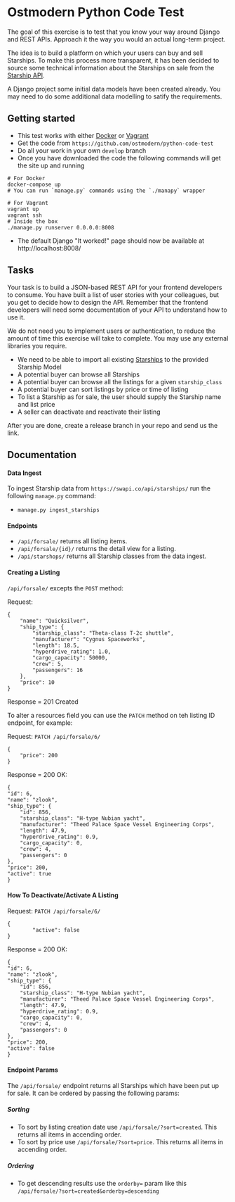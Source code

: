 # Ostmodern Python Code Test

The goal of this exercise is to test that you know your way around Django and
REST APIs. Approach it the way you would an actual long-term project.

The idea is to build a platform on which your users can buy and sell Starships.
To make this process more transparent, it has been decided to source some
technical information about the Starships on sale from the [Starship
API](https://swapi.co/documentation#starships).

A Django project some initial data models have been created already. You may need
to do some additional data modelling to satify the requirements.

## Getting started

* This test works with either
  [Docker](https://docs.docker.com/compose/install/#install-compose) or
  [Vagrant](https://www.vagrantup.com/downloads.html)
* Get the code from `https://github.com/ostmodern/python-code-test`
* Do all your work in your own `develop` branch
* Once you have downloaded the code the following commands will get the site up
  and running

```shell
# For Docker
docker-compose up
# You can run `manage.py` commands using the `./manapy` wrapper

# For Vagrant
vagrant up
vagrant ssh
# Inside the box
./manage.py runserver 0.0.0.0:8008
```
* The default Django "It worked!" page should now be available at
  http://localhost:8008/

## Tasks

Your task is to build a JSON-based REST API for your frontend developers to
consume. You have built a list of user stories with your colleagues, but you get
to decide how to design the API. Remember that the frontend developers will need
some documentation of your API to understand how to use it.

We do not need you to implement users or authentication, to reduce the amount of
time this exercise will take to complete. You may use any external libraries you
require.

* We need to be able to import all existing
  [Starships](https://swapi.co/documentation#starships) to the provided Starship
  Model
* A potential buyer can browse all Starships
* A potential buyer can browse all the listings for a given `starship_class`
* A potential buyer can sort listings by price or time of listing
* To list a Starship as for sale, the user should supply the Starship name and
  list price
* A seller can deactivate and reactivate their listing

After you are done, create a release branch in your repo and send us the link.

## Documentation

#### Data Ingest

To ingest Starship data from `https://swapi.co/api/starships/` run the following `manage.py` command:
* `manage.py ingest_starships`

#### Endpoints

 * `/api/forsale/` returns all listing items.
 * `/api/forsale/{id}/` returns the detail view for a listing.
 * `/api/starshops/` returns all Starship classes from the data ingest.

#### Creating a Listing
`/api/forsale/` excepts the `POST` method:

Request:
        
    {
        "name": "Quicksilver",
        "ship_type": {
            "starship_class": "Theta-class T-2c shuttle",
            "manufacturer": "Cygnus Spaceworks",
            "length": 18.5,
            "hyperdrive_rating": 1.0,
            "cargo_capacity": 50000,
            "crew": 5,
            "passengers": 16
        },
        "price": 10
    }
Response = 201 Created

To alter a resources field you can use the `PATCH` method on teh listing ID endpoint, for example:

Request:
`PATCH /api/forsale/6/`

    {
        "price": 200
    }
    
Response = 200 OK:

    {
    "id": 6,
    "name": "zlook",
    "ship_type": {
        "id": 856,
        "starship_class": "H-type Nubian yacht",
        "manufacturer": "Theed Palace Space Vessel Engineering Corps",
        "length": 47.9,
        "hyperdrive_rating": 0.9,
        "cargo_capacity": 0,
        "crew": 4,
        "passengers": 0
    },
    "price": 200,
    "active": true
    }
    
#### How To Deactivate/Activate A Listing
Request:
`PATCH /api/forsale/6/`

    {
            "active": false
    }
    
Response = 200 OK:

    {
    "id": 6,
    "name": "zlook",
    "ship_type": {
        "id": 856,
        "starship_class": "H-type Nubian yacht",
        "manufacturer": "Theed Palace Space Vessel Engineering Corps",
        "length": 47.9,
        "hyperdrive_rating": 0.9,
        "cargo_capacity": 0,
        "crew": 4,
        "passengers": 0
    },
    "price": 200,
    "active": false
    }
    

#### Endpoint Params

The `/api/forsale/` endpoint returns all Starships which have been put up for sale.
It can be ordered by passing the following params:
##### Sorting
* To sort by listing creation date use `/api/forsale/?sort=created`. This returns all items in accending order.
* To sort by price use `/api/forsale/?sort=price`. This returns all items in accending order.
##### Ordering
* To get descending results use the `orderby=` param like this `/api/forsale/?sort=created&orderby=descending`